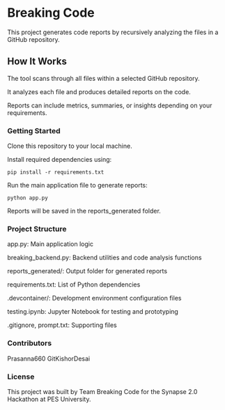 # Breaking Code
This project generates code reports by recursively analyzing the files in a GitHub repository.

## How It Works
The tool scans through all files within a selected GitHub repository.

It analyzes each file and produces detailed reports on the code.

Reports can include metrics, summaries, or insights depending on your requirements.

### Getting Started
Clone this repository to your local machine.

Install required dependencies using:
```
pip install -r requirements.txt
```
Run the main application file to generate reports:
```
python app.py
```

Reports will be saved in the reports_generated folder.

### Project Structure
app.py: Main application logic

breaking_backend.py: Backend utilities and code analysis functions

reports_generated/: Output folder for generated reports

requirements.txt: List of Python dependencies

.devcontainer/: Development environment configuration files

testing.ipynb: Jupyter Notebook for testing and prototyping

.gitignore, prompt.txt: Supporting files

### Contributors
Prasanna660
GitKishorDesai

### License
This project was built by Team Breaking Code for the Synapse 2.0 Hackathon at PES University.
